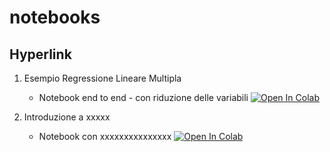 # notebooks

## Hyperlink

1. Esempio Regressione Lineare Multipla
    * Notebook end to end - con riduzione delle variabili [![Open In Colab](https://colab.research.google.com/assets/colab-badge.svg)](https://colab.research.google.com/github/(user=pippo)/notebooks/blob/master/regressione_multipla.ipynb)

2. Introduzione a xxxxx
    * Notebook con xxxxxxxxxxxxxxx [![Open In Colab](https://colab.research.google.com/assets/colab-badge.svg)](https://colab.research.google.com/github/(user=pippo)/notebooks/blob/master/regressione_multipla.ipynb)
